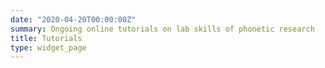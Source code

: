 ```yaml
---
date: "2020-04-20T00:00:00Z"
summary: Ongoing online tutorials on lab skills of phonetic research
title: Tutorials
type: widget_page
---
```


